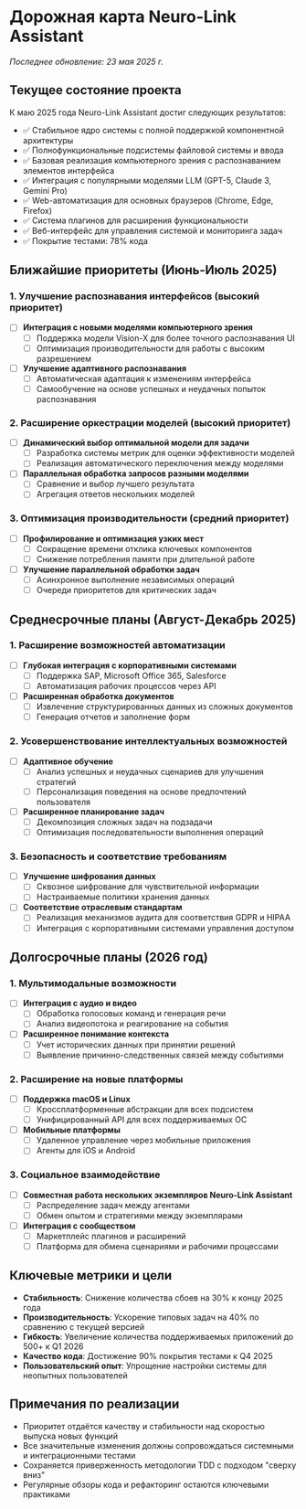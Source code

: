 # Дорожная карта Neuro-Link Assistant

*Последнее обновление: 23 мая 2025 г.*

## Текущее состояние проекта

К маю 2025 года Neuro-Link Assistant достиг следующих результатов:

- ✅ Стабильное ядро системы с полной поддержкой компонентной архитектуры
- ✅ Полнофункциональные подсистемы файловой системы и ввода
- ✅ Базовая реализация компьютерного зрения с распознаванием элементов интерфейса
- ✅ Интеграция с популярными моделями LLM (GPT-5, Claude 3, Gemini Pro)
- ✅ Web-автоматизация для основных браузеров (Chrome, Edge, Firefox)
- ✅ Система плагинов для расширения функциональности
- ✅ Веб-интерфейс для управления системой и мониторинга задач
- ✅ Покрытие тестами: 78% кода

## Ближайшие приоритеты (Июнь-Июль 2025)

### 1. Улучшение распознавания интерфейсов (высокий приоритет)
- [ ] **Интеграция с новыми моделями компьютерного зрения**
  - [ ] Поддержка модели Vision-X для более точного распознавания UI
  - [ ] Оптимизация производительности для работы с высоким разрешением
- [ ] **Улучшение адаптивного распознавания**
  - [ ] Автоматическая адаптация к изменениям интерфейса
  - [ ] Самообучение на основе успешных и неудачных попыток распознавания

### 2. Расширение оркестрации моделей (высокий приоритет)
- [ ] **Динамический выбор оптимальной модели для задачи**
  - [ ] Разработка системы метрик для оценки эффективности моделей
  - [ ] Реализация автоматического переключения между моделями
- [ ] **Параллельная обработка запросов разными моделями**
  - [ ] Сравнение и выбор лучшего результата
  - [ ] Агрегация ответов нескольких моделей

### 3. Оптимизация производительности (средний приоритет)
- [ ] **Профилирование и оптимизация узких мест**
  - [ ] Сокращение времени отклика ключевых компонентов
  - [ ] Снижение потребления памяти при длительной работе
- [ ] **Улучшение параллельной обработки задач**
  - [ ] Асинхронное выполнение независимых операций
  - [ ] Очереди приоритетов для критических задач

## Среднесрочные планы (Август-Декабрь 2025)

### 1. Расширение возможностей автоматизации
- [ ] **Глубокая интеграция с корпоративными системами**
  - [ ] Поддержка SAP, Microsoft Office 365, Salesforce
  - [ ] Автоматизация рабочих процессов через API
- [ ] **Расширенная обработка документов**
  - [ ] Извлечение структурированных данных из сложных документов
  - [ ] Генерация отчетов и заполнение форм

### 2. Усовершенствование интеллектуальных возможностей
- [ ] **Адаптивное обучение**
  - [ ] Анализ успешных и неудачных сценариев для улучшения стратегий
  - [ ] Персонализация поведения на основе предпочтений пользователя
- [ ] **Расширенное планирование задач**
  - [ ] Декомпозиция сложных задач на подзадачи
  - [ ] Оптимизация последовательности выполнения операций

### 3. Безопасность и соответствие требованиям
- [ ] **Улучшение шифрования данных**
  - [ ] Сквозное шифрование для чувствительной информации
  - [ ] Настраиваемые политики хранения данных
- [ ] **Соответствие отраслевым стандартам**
  - [ ] Реализация механизмов аудита для соответствия GDPR и HIPAA
  - [ ] Интеграция с корпоративными системами управления доступом

## Долгосрочные планы (2026 год)

### 1. Мультимодальные возможности
- [ ] **Интеграция с аудио и видео**
  - [ ] Обработка голосовых команд и генерация речи
  - [ ] Анализ видеопотока и реагирование на события
- [ ] **Расширенное понимание контекста**
  - [ ] Учет исторических данных при принятии решений
  - [ ] Выявление причинно-следственных связей между событиями

### 2. Расширение на новые платформы
- [ ] **Поддержка macOS и Linux**
  - [ ] Кроссплатформенные абстракции для всех подсистем
  - [ ] Унифицированный API для всех поддерживаемых ОС
- [ ] **Мобильные платформы**
  - [ ] Удаленное управление через мобильные приложения
  - [ ] Агенты для iOS и Android

### 3. Социальное взаимодействие
- [ ] **Совместная работа нескольких экземпляров Neuro-Link Assistant**
  - [ ] Распределение задач между агентами
  - [ ] Обмен опытом и стратегиями между экземплярами
- [ ] **Интеграция с сообществом**
  - [ ] Маркетплейс плагинов и расширений
  - [ ] Платформа для обмена сценариями и рабочими процессами

## Ключевые метрики и цели

- **Стабильность**: Снижение количества сбоев на 30% к концу 2025 года
- **Производительность**: Ускорение типовых задач на 40% по сравнению с текущей версией
- **Гибкость**: Увеличение количества поддерживаемых приложений до 500+ к Q1 2026
- **Качество кода**: Достижение 90% покрытия тестами к Q4 2025
- **Пользовательский опыт**: Упрощение настройки системы для неопытных пользователей

## Примечания по реализации

- Приоритет отдаётся качеству и стабильности над скоростью выпуска новых функций
- Все значительные изменения должны сопровождаться системными и интеграционными тестами
- Сохраняется приверженность методологии TDD с подходом "сверху вниз"
- Регулярные обзоры кода и рефакторинг остаются ключевыми практиками
